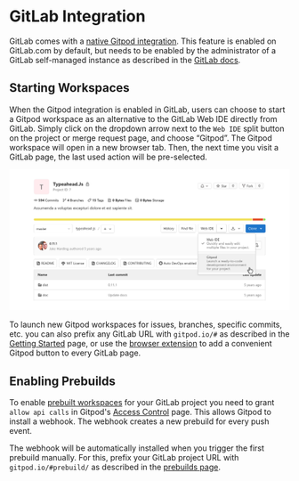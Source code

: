 # GitLab Integration

GitLab comes with a [native Gitpod integration](https://docs.gitlab.com/ce/integration/gitpod.html). This feature is enabled on GitLab.com by default, but needs to be enabled by the administrator of a GitLab self-managed instance as described in the [GitLab docs](https://docs.gitlab.com/ce/integration/gitpod.html).

## Starting Workspaces

When the Gitpod integration is enabled in GitLab, users can choose to start a Gitpod workspace as an alternative to the GitLab Web IDE directly from GitLab. Simply click on the dropdown arrow next to the `Web IDE` split button on the project or merge request page, and choose “Gitpod”. The Gitpod workspace will open in a new browser tab. Then, the next time you visit a GitLab page, the last used action will be pre-selected.

![GitLab Integration](images/gitlab-integration/gitpod_button_project_page.png)

To launch new Gitpod workspaces for issues, branches, specific commits, etc. you can also prefix any GitLab URL with `gitpod.io/#` as described in the [Getting Started](/docs/getting-started) page, or use the [browser extension](/docs/browser-extension/) to add a convenient Gitpod button to every GitLab page.


## Enabling Prebuilds

To enable [prebuilt workspaces](/docs/prebuilds/) for your GitLab project you need to grant `allow api calls` in Gitpod's [Access Control](/access-control/) page. This allows Gitpod to install a webhook. The webhook creates a new prebuild for every push event.

The webhook will be automatically installed when you trigger the first prebuild manually. For this, prefix your GitLab project URL with `gitpod.io/#prebuild/` as described in the [prebuilds page](/docs/prebuilds/#on-gitlab-and-bitbucket).
